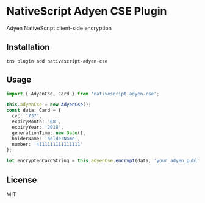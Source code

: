 # NativeScript Adyen CSE Plugin
Adyen NativeScript client-side encryption

## Installation

```
tns plugin add nativescript-adyen-cse
```

## Usage 

``` TypeScript
import { AdyenCse, Card } from 'nativescript-adyen-cse';

this.adyenCse = new AdyenCse();
const data: Card = {
  cvc: '737',
  expiryMonth: '08',
  expiryYear: '2018',
  generationTime: new Date(),
  holderName: 'holderName',
  number: '4111111111111111'
};

let encryptedCardString = this.adyenCse.encrypt(data, 'your_adyen_public_Key');
```

## License

MIT
